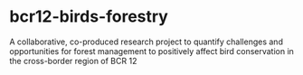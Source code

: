 # bcr12-birds-forestry
A collaborative, co-produced research project to quantify challenges and opportunities for forest management to positively affect bird conservation in the cross-border region of BCR 12
